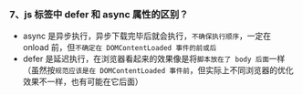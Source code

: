 ### 7、js 标签中 defer 和 async 属性的区别？
- async 是异步执行，异步下载完毕后就会执行，`不确保执行顺序`，一定在 onload 前，但`不确定在 DOMContentLoaded 事件的前或后`
- defer 是延迟执行，在浏览器看起来的效果像是将`脚本放在了 body 后面`一样（虽然按`规范应该是在 DOMContentLoaded 事件前`，但实际上不同浏览器的优化效果不一样，也有可能在它后面）